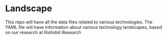# Landscape
This repo will have all the data files related to various technologies. The YAML file will have information about various technology landscapes, based on our research at Rishidot Research
